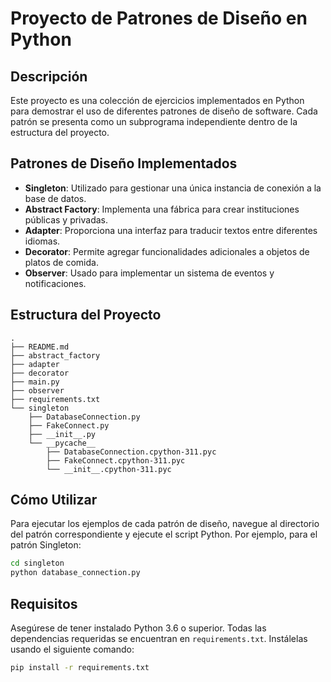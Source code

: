 # Proyecto de Patrones de Diseño en Python

## Descripción
Este proyecto es una colección de ejercicios implementados en Python para demostrar el uso de diferentes patrones de diseño de software. Cada patrón se presenta como un subprograma independiente dentro de la estructura del proyecto.

## Patrones de Diseño Implementados
- **Singleton**: Utilizado para gestionar una única instancia de conexión a la base de datos.
- **Abstract Factory**: Implementa una fábrica para crear instituciones públicas y privadas.
- **Adapter**: Proporciona una interfaz para traducir textos entre diferentes idiomas.
- **Decorator**: Permite agregar funcionalidades adicionales a objetos de platos de comida.
- **Observer**: Usado para implementar un sistema de eventos y notificaciones.

## Estructura del Proyecto
```
.
├── README.md
├── abstract_factory
├── adapter
├── decorator
├── main.py
├── observer
├── requirements.txt
└── singleton
    ├── DatabaseConnection.py
    ├── FakeConnect.py
    ├── __init__.py
    └── __pycache__
        ├── DatabaseConnection.cpython-311.pyc
        ├── FakeConnect.cpython-311.pyc
        └── __init__.cpython-311.pyc
```

## Cómo Utilizar
Para ejecutar los ejemplos de cada patrón de diseño, navegue al directorio del patrón correspondiente y ejecute el script Python. Por ejemplo, para el patrón Singleton:

```bash
cd singleton
python database_connection.py
```

## Requisitos
Asegúrese de tener instalado Python 3.6 o superior. Todas las dependencias requeridas se encuentran en `requirements.txt`. Instálelas usando el siguiente comando:

```bash
pip install -r requirements.txt
```

